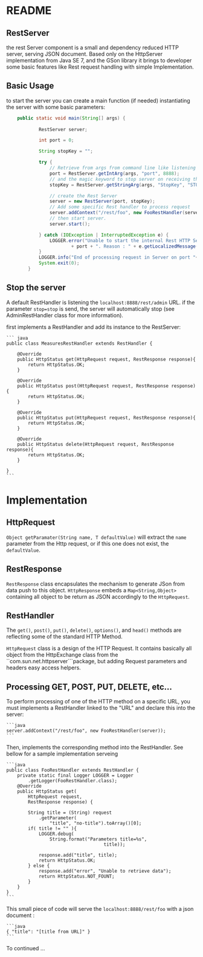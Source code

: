# README

## RestServer

the rest Server component is a small and dependency reduced HTTP server, serving JSON document. 
Based only on the HttpServer implementation from Java SE 7, and the GSon library it brings to 
developer some basic features like Rest request handling with simple Implementation.


## Basic Usage

to start the server you can create a main function (if needed) instantiating the server with some basic parameters:

```java
	public static void main(String[] args) {
	
			RestServer server;

			int port = 0;

			String stopKey = "";

			try {
				// Retrieve from args from command line like listening port
				port = RestServer.getIntArg(args, "port", 8888);
				// and the magic keyword to stop server on receiving this one.
				stopKey = RestServer.getStringArg(args, "StopKey", "STOP");

				// create the Rest Server
				server = new RestServer(port, stopKey);
				// Add some specific Rest handler to process request
				server.addContext("/rest/foo", new FooRestHandler(server));
				// then start server.
				server.start();

			} catch (IOException | InterruptedException e) {
				LOGGER.error("Unable to start the internal Rest HTTP Server component on port "
						+ port + ". Reason : " + e.getLocalizedMessage());
			}
			LOGGER.info("End of processing request in Server on port "+port);
			System.exit(0);
		}
```

## Stop the server

A default RestHandler is listening the ``localhost:8888/rest/admin`` URL. if the parameter ``stop=stop`` is send, the server will automatically stop (see AdminRestHandler class for more information).



first implements a RestHandler and add its instance to the RestServer:

	``` java
	public class MeasuresRestHandler extends RestHandler {

		@Override
		public HttpStatus get(HttpRequest request, RestResponse response){
			return HttpStatus.OK;
		}

		@Override
		public HttpStatus post(HttpRequest request, RestResponse response){
			return HttpStatus.OK;
		}
	
		@Override
		public HttpStatus put(HttpRequest request, RestResponse response){
			return HttpStatus.OK;
		}
	
		@Override
		public HttpStatus delete(HttpRequest request, RestResponse response){
			return HttpStatus.OK;
		}
	
	} 
	```




# Implementation

## HttpRequest

 ``Object getParamater(String name, T defaultValue)`` will extract the ``name`` parameter from the Http request, or if this one does not exist, the ``defaultValue``.
 
## RestResponse 

``RestResponse`` class encapsulates the mechanism to generate JSon from data push to this object. ``HttpResponse`` embeds a ``Map<String,Object>`` containing all object to be return as JSON accordingly to the ``HttpRequest``.

## RestHandler

The ``get()``, ``post()``, ``put()``, ``delete()``, ``options()``, and ``head()`` methods are reflecting some of the standard HTTP Method.

``HttpRequest`` class is a design of the HTTP Request. It contains basically all object from the HttpExchange class from the  ``com.sun.net.httpserver```package, but adding Request parameters and headers easy access helpers.

## Processing GET, POST, PUT, DELETE, etc...

To perform processing of one of the HTTP method on a specific URL, you must implements a RestHandler linked to the "URL" and declare this into the server:

	```java
	server.addContext("/rest/foo", new FooRestHandler(server));
	```

Then, implements the corresponding method into the RestHandler. See bellow for a sample implementation serveing


	```java
	public class FooRestHandler extends RestHandler {
		private static final Logger LOGGER = Logger
			.getLogger(FooRestHandler.class);
		@Override
		public HttpStatus get(
			HttpRequest request, 
			RestResponse response) {
		
			String title = (String) request
				.getParameter(
					"title", "no-title").toArray()[0];
			if( title != "" ){
				LOGGER.debug(
					String.format("Parameters title=%s",
										title));
		
				response.add("title", title);
				return HttpStatus.OK;
			} else {
				response.add("error", "Unable to retrieve data");
				return HttpStatus.NOT_FOUNT;
			}
		} 
 	}
	```
	
This small piece of code will serve the ```localhost:8888/rest/foo```  with a json document : 

	```java
	{ "title": "[title from URL]" }
	```   	


To continued ...   	